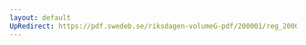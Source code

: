 ```yaml
---
layout: default
UpRedirect: https://pdf.swedeb.se/riksdagen-volumeG-pdf/200001/reg_200001/reg_200001_0518.pdf
---
```

